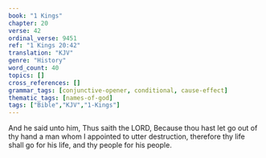 ```yaml
---
book: "1 Kings"
chapter: 20
verse: 42
ordinal_verse: 9451
ref: "1 Kings 20:42"
translation: "KJV"
genre: "History"
word_count: 40
topics: []
cross_references: []
grammar_tags: [conjunctive-opener, conditional, cause-effect]
thematic_tags: [names-of-god]
tags: ["Bible","KJV","1-Kings"]
---
```

And he said unto him, Thus saith the LORD, Because thou hast let go out of thy hand a man whom I appointed to utter destruction, therefore thy life shall go for his life, and thy people for his people.
